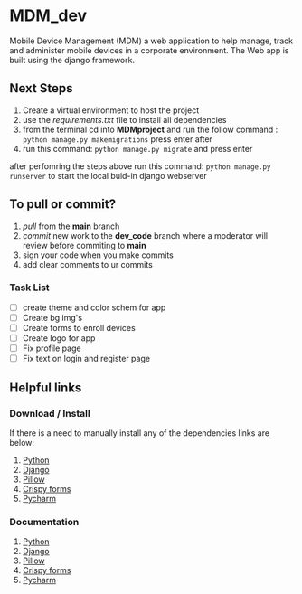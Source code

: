 # MDM_dev
Mobile Device Management (MDM)
a web application to help manage, track and administer mobile devices in a corporate environment.
The Web app is built using  the django framework.

## Next Steps
1. Create a virtual environment to host the project
2. use the *requirements.txt* file to install all dependencies
3. from the terminal cd into **MDMproject** and run the follow command : `python manage.py makemigrations` press enter after
4. run this command: `python manage.py migrate` and press enter

after perfomring the steps above run this command: `python manage.py runserver` to start the local buid-in django webserver

## To pull or commit?
1. *pull* from the **main** branch
2. *commit* new work to the **dev_code** branch where a moderator will review before commiting to **main**
3. sign your code when you make commits
4. add clear comments to ur commits 

### Task List
- [ ] create theme and color schem for app
- [ ] Create bg img's
- [ ] Create forms to enroll devices
- [ ] Create logo for app
- [ ] Fix profile page
- [ ] Fix text on login and register page 

## Helpful links

### Download / Install 
If there is a need to manually install any of the dependencies links are below:
1. [Python](https://www.python.org/)
2. [Django](https://www.djangoproject.com/download/)
3. [Pillow](https://pypi.org/project/Pillow/)
4. [Crispy forms](https://django-crispy-forms.readthedocs.io/en/latest/install.html)
5. [Pycharm](https://www.jetbrains.com/pycharm/download/#section=windows)

### Documentation
1. [Python](https://docs.python.org/3/)
2. [Django](https://docs.djangoproject.com/en/3.2/)
3. [Pillow](https://pillow.readthedocs.io/en/stable/?badge=latest)
4. [Crispy forms](https://django-crispy-forms.readthedocs.io/en/latest/)
5. [Pycharm](https://www.jetbrains.com/help/pycharm/quick-start-guide.html)